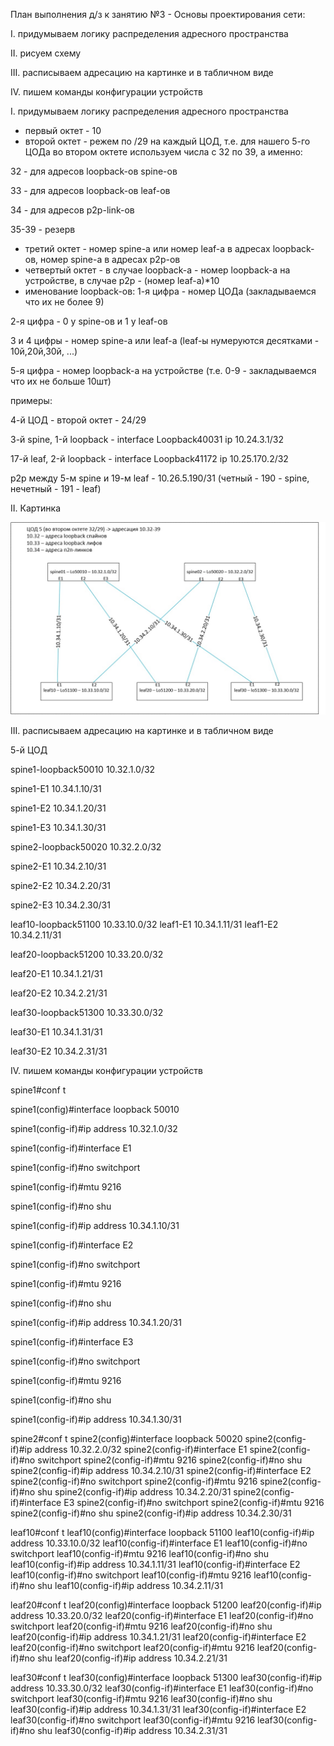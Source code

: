 План выполнения д/з к занятию №3 -  Основы проектирования сети:

I.		придумываем логику распределения адресного пространства

II.		рисуем схему

III.	расписываем адресацию на картинке и в табличном виде

IV.		пишем команды конфигурации устройств


I.		придумываем логику распределения адресного пространства

- первый октет - 10
- второй октет - режем по /29 на каждый ЦОД, т.е. для нашего 5-го ЦОДа во втором октете используем числа с 32 по 39, а именно:

32 - для адресов loopback-ов spine-ов
  
33 - для адресов loopback-ов leaf-ов

34 - для адресов p2p-link-ов

35-39 - резерв

- третий октет - номер spine-а или номер leaf-а в адресах loopback-ов, номер spine-а в адресах p2p-ов
- четвертый октет - в случае loopback-а - номер loopback-а на устройстве, в случае p2p - (номер leaf-а)*10
- именование loopback-ов:
1-я цифра - номер ЦОДа (закладываемся что их не более 9)
  
2-я цифра - 0 у spine-ов и 1 у leaf-ов

3 и 4 цифры - номер spine-а или leaf-а (leaf-ы нумеруются десятками - 10й,20й,30й, ...)


5-я цифра - номер loopback-а на устройстве (т.е. 0-9 - закладываемся что их не больше 10шт)


примеры:

4-й ЦОД - второй октет - 24/29

3-й spine, 1-й loopback - interface Loopback40031 ip 10.24.3.1/32

17-й leaf, 2-й loopback - interface Loopback41172 ip 10.25.170.2/32

p2p между 5-м spine и 19-м leaf - 10.26.5.190/31 (четный - 190 - spine, нечетный - 191 - leaf)

II. Картинка

<p align="center">
 <img src="LAB1.jpg" alt="qr"/>
</p>

III.	расписываем адресацию на картинке и в табличном виде

5-й ЦОД

spine1-loopback50010	10.32.1.0/32

spine1-E1				10.34.1.10/31

spine1-E2				10.34.1.20/31

spine1-E3				10.34.1.30/31


spine2-loopback50020	10.32.2.0/32

spine2-E1				10.34.2.10/31

spine2-E2				10.34.2.20/31

spine2-E3				10.34.2.30/31


leaf10-loopback51100	10.33.10.0/32
leaf1-E1				10.34.1.11/31
leaf1-E2				10.34.2.11/31

leaf20-loopback51200	10.33.20.0/32

leaf20-E1				10.34.1.21/31

leaf20-E2				10.34.2.21/31


leaf30-loopback51300	10.33.30.0/32

leaf30-E1				10.34.1.31/31

leaf30-E2				10.34.2.31/31


IV.		пишем команды конфигурации устройств

spine1#conf t

spine1(config)#interface loopback 50010

spine1(config-if)#ip address 10.32.1.0/32

spine1(config-if)#interface E1

spine1(config-if)#no switchport

spine1(config-if)#mtu 9216

spine1(config-if)#no shu

spine1(config-if)#ip address 10.34.1.10/31

spine1(config-if)#interface E2

spine1(config-if)#no switchport

spine1(config-if)#mtu 9216

spine1(config-if)#no shu

spine1(config-if)#ip address 10.34.1.20/31

spine1(config-if)#interface E3

spine1(config-if)#no switchport

spine1(config-if)#mtu 9216

spine1(config-if)#no shu

spine1(config-if)#ip address 10.34.1.30/31


spine2#conf t
spine2(config)#interface loopback 50020
spine2(config-if)#ip address 10.32.2.0/32
spine2(config-if)#interface E1
spine2(config-if)#no switchport
spine2(config-if)#mtu 9216
spine2(config-if)#no shu
spine2(config-if)#ip address 10.34.2.10/31
spine2(config-if)#interface E2
spine2(config-if)#no switchport
spine2(config-if)#mtu 9216
spine2(config-if)#no shu
spine2(config-if)#ip address 10.34.2.20/31
spine2(config-if)#interface E3
spine2(config-if)#no switchport
spine2(config-if)#mtu 9216
spine2(config-if)#no shu
spine2(config-if)#ip address 10.34.2.30/31

leaf10#conf t
leaf10(config)#interface loopback 51100
leaf10(config-if)#ip address 10.33.10.0/32
leaf10(config-if)#interface E1
leaf10(config-if)#no switchport
leaf10(config-if)#mtu 9216
leaf10(config-if)#no shu
leaf10(config-if)#ip address 10.34.1.11/31
leaf10(config-if)#interface E2
leaf10(config-if)#no switchport
leaf10(config-if)#mtu 9216
leaf10(config-if)#no shu
leaf10(config-if)#ip address 10.34.2.11/31

leaf20#conf t
leaf20(config)#interface loopback 51200
leaf20(config-if)#ip address 10.33.20.0/32
leaf20(config-if)#interface E1
leaf20(config-if)#no switchport
leaf20(config-if)#mtu 9216
leaf20(config-if)#no shu
leaf20(config-if)#ip address 10.34.1.21/31
leaf20(config-if)#interface E2
leaf20(config-if)#no switchport
leaf20(config-if)#mtu 9216
leaf20(config-if)#no shu
leaf20(config-if)#ip address 10.34.2.21/31

leaf30#conf t
leaf30(config)#interface loopback 51300
leaf30(config-if)#ip address 10.33.30.0/32
leaf30(config-if)#interface E1
leaf30(config-if)#no switchport
leaf30(config-if)#mtu 9216
leaf30(config-if)#no shu
leaf30(config-if)#ip address 10.34.1.31/31
leaf30(config-if)#interface E2
leaf30(config-if)#no switchport
leaf30(config-if)#mtu 9216
leaf30(config-if)#no shu
leaf30(config-if)#ip address 10.34.2.31/31
